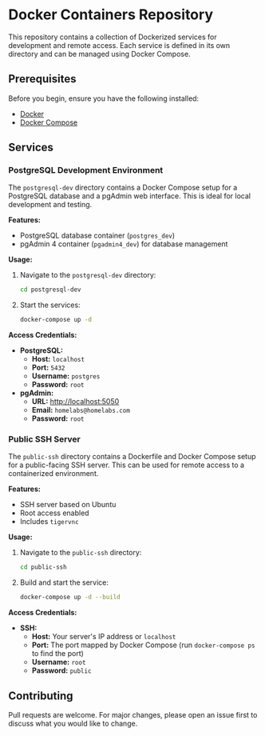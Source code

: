 # Docker Containers Repository

This repository contains a collection of Dockerized services for development and remote access. Each service is defined in its own directory and can be managed using Docker Compose.

## Prerequisites

Before you begin, ensure you have the following installed:

*   [Docker](https://docs.docker.com/get-docker/)
*   [Docker Compose](https://docs.docker.com/compose/install/)

## Services

### PostgreSQL Development Environment

The `postgresql-dev` directory contains a Docker Compose setup for a PostgreSQL database and a pgAdmin web interface. This is ideal for local development and testing.

**Features:**

*   PostgreSQL database container (`postgres_dev`)
*   pgAdmin 4 container (`pgadmin4_dev`) for database management

**Usage:**

1.  Navigate to the `postgresql-dev` directory:
    ```bash
    cd postgresql-dev
    ```
2.  Start the services:
    ```bash
    docker-compose up -d
    ```

**Access Credentials:**

*   **PostgreSQL:**
    *   **Host:** `localhost`
    *   **Port:** `5432`
    *   **Username:** `postgres`
    *   **Password:** `root`
*   **pgAdmin:**
    *   **URL:** [http://localhost:5050](http://localhost:5050)
    *   **Email:** `homelabs@homelabs.com`
    *   **Password:** `root`

### Public SSH Server

The `public-ssh` directory contains a Dockerfile and Docker Compose setup for a public-facing SSH server. This can be used for remote access to a containerized environment.

**Features:**

*   SSH server based on Ubuntu
*   Root access enabled
*   Includes `tigervnc`

**Usage:**

1.  Navigate to the `public-ssh` directory:
    ```bash
    cd public-ssh
    ```
2.  Build and start the service:
    ```bash
    docker-compose up -d --build
    ```

**Access Credentials:**

*   **SSH:**
    *   **Host:** Your server's IP address or `localhost`
    *   **Port:** The port mapped by Docker Compose (run `docker-compose ps` to find the port)
    *   **Username:** `root`
    *   **Password:** `public`

## Contributing

Pull requests are welcome. For major changes, please open an issue first to discuss what you would like to change.
